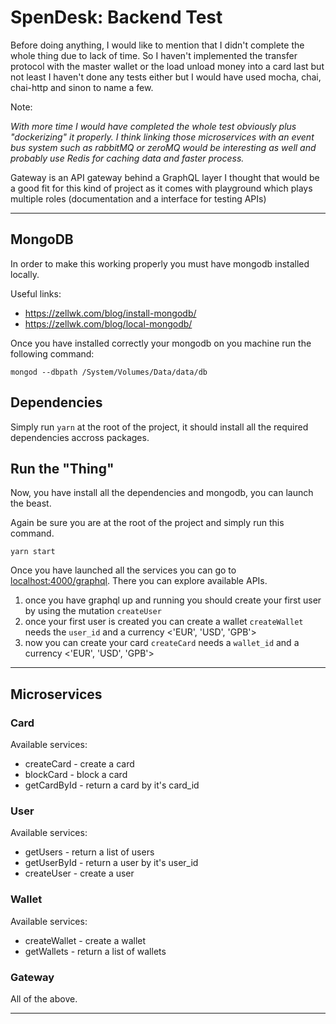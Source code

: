 # SpenDesk: Backend Test

Before doing anything, I would like to mention that I didn't complete the whole thing due to lack of time. So I haven't implemented the transfer protocol with the master wallet or the load unload money into a card last but not least I haven't done any tests either but I would have used mocha, chai, chai-http and sinon to name a few.

Note:

*With more time I would have completed the whole test obviously plus "dockerizing" it properly. I think linking those microservices with an event bus system such as rabbitMQ or zeroMQ would be interesting as well and probably use Redis for caching data and faster process.*

Gateway is an API gateway behind a GraphQL layer I thought that would be a good fit for this kind of project as it comes with playground which plays multiple roles (documentation and a interface for testing APIs)

---
## MongoDB

In order to make this working properly you must have mongodb installed locally.

Useful links:
* https://zellwk.com/blog/install-mongodb/
* https://zellwk.com/blog/local-mongodb/

Once you have installed correctly your mongodb on you machine run the following command:

```shell
mongod --dbpath /System/Volumes/Data/data/db
```

## Dependencies

Simply run `yarn` at the root of the project, it should install all the required dependencies accross packages.

## Run the "Thing"

Now, you have install all the dependencies and mongodb, you can launch the beast.

Again be sure you are at the root of the project and simply run this command.

```
yarn start
```

Once you have launched all the services you can go to [localhost:4000/graphql](htt[://localhost:4000/graphql]). There you can explore available APIs.

1. once you have graphql up and running you should create your first user by using the mutation `createUser`
2. once your first user is created you can create a wallet `createWallet` needs the `user_id` and a currency <'EUR', 'USD', 'GPB'>
3. now you can create your card `createCard` needs a `wallet_id` and a currency <'EUR', 'USD', 'GPB'>

---

## Microservices

### Card

Available services:

* createCard - create a card
* blockCard - block a card
* getCardById - return a card by it's card_id

### User

Available services:

* getUsers - return a list of users
* getUserById - return a user by it's user_id
* createUser - create a user

### Wallet

Available services:

* createWallet - create a wallet
* getWallets - return a list of wallets

### Gateway

All of the above.

---